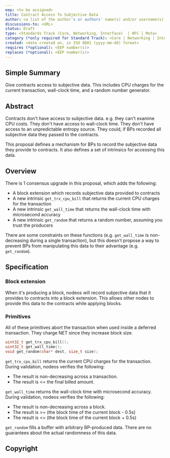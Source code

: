 ```yaml
---
eep: <to be assigned>
title: Contract Access To Subjective Data
author: <a list of the author's or authors' name(s) and/or username(s), or name(s) and email(s), e.g. (use with the parentheses or triangular brackets): FirstName LastName (@GitHubUsername), FirstName LastName <foo@bar.com>, FirstName (@GitHubUsername) and GitHubUsername (@GitHubUsername)>
discussions-to: <URL>
status: Draft
type: <Standards Track (Core, Networking, Interface)  | RFC | Meta>
category (*only required for Standard Track): <Core | Networking | Interface>
created: <date created on, in ISO 8601 (yyyy-mm-dd) format>
requires (*optional): <EEP number(s)>
replaces (*optional): <EEP number(s)>
---
```


<!--You can leave these HTML comments in your merged EEP and delete the visible duplicate text guides, they will not appear and may be helpful to refer to if you edit it again. This is the suggested template for new EEPs. Note that an EEP number will be assigned by an editor. When opening a pull request to submit your EEP, please use an abbreviated title in the filename, `eep-draft_title_abbrev.md`. The title should be 44 characters or less.-->

## Simple Summary
<!--"If you can't explain it simply, you don't understand it well enough." Provide a simplified and layman-accessible explanation of the EEP.-->

Give contracts access to subjective data. This includes CPU charges for the current
transaction, wall-clock time, and a random number generator.

## Abstract
<!--A short (~200 word) description of the technical issue being addressed.-->

Contracts don't have access to subjective data. e.g. they can't examine CPU costs. They
don't have access to wall-clock time. They don't have access to an unpredictable entropy
source. They could, if BPs recorded all subjective data they passed to the contracts.

This proposal defines a mechanism for BPs to record the subjective data they provide to
contracts. It also defines a set of intrinsics for accessing this data.

## Overview

There is 1 consensus upgrade in this proposal, which adds the following:
* A block extension which records subjective data provided to contracts
* A new intrinsic `get_trx_cpu_bill` that returns the current CPU charges for the transaction
* A new intrinsic `get_wall_time` that returns the wall-clock time with microsecond accuracy
* A new intrinsic `get_random` that returns a random number, assuming you trust the producers

There are some constraints on these functions (e.g. `get_wall_time` is non-decreasing during a single
transaction), but this doesn't propose a way to prevent BPs from manipulating this data to their advantage
(e.g. `get_random`).

## Specification
<!--The technical specification should describe the syntax and semantics of any new feature. The specification should be detailed enough to allow competing, interoperable implementations for any of the current EOSIO platforms.-->

### Block extension

When it's producing a block, nodeos will record subjective data that it provides to contracts into
a block extension. This allows other nodes to provide this data to the contracts while applying
blocks.

### Primitives

All of these primitives abort the transaction when used inside a deferred transaction. They charge NET
since they increase block size.

```c++
uint32_t get_trx_cpu_bill();
uint32_t get_wall_time();
void get_random(char* dest, size_t size);
```
`get_trx_cpu_bill` returns the current CPU charges for the transaction. During validation, nodeos
verifies the following:
* The result is non-decreasing across a transaction.
* The result is <= the final billed amount.

`get_wall_time` returns the wall-clock time with microsecond accuracy. During validation, nodeos
verifies the following:
* The result is non-decreasing across a block.
* The result is >= (the block time of the current block - 0.5s)
* The result is <= (the block time of the current block + 0.5s)

`get_random` fills a buffer with arbitrary BP-produced data. There are no guarantees about the
actual randomness of this data.

## Copyright
